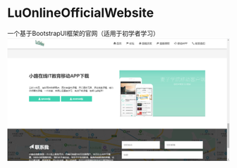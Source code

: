 # LuOnlineOfficialWebsite
一个基于BootstrapUI框架的官网（适用于初学者学习）
![introduce](https://github.com/LuAoo/LuOnlineOfficialWebsite/blob/master/tt.PNG)
